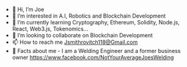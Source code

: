 - 👋 Hi, I’m Joe
- 👀 I’m interested in A.I, Robotics and Blockchain Development
- 🌱 I’m currently learning Cryptography, Ethereum, Solidity, Node.js, React, Web3.js, Tokenomics...
- 💞️ I’m looking to collaborate on Blockchain Development
- 📫 How to reach me Jsmithrovitch118@Gmail.com
- 🤯 Facts about me - I am a Welding Engineer and a former business owner <https://www.facebook.com/NotYourAverageJoesWelding>
